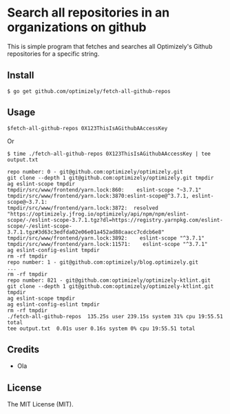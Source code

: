 # Search all repositories in an organizations on github

This is simple program that fetches and searches all Optimizely's Github repositories for a specific string.

## Install

``` 
$ go get github.com/optimizely/fetch-all-github-repos
```

## Usage

```
$fetch-all-github-repos 0X123ThisIsAGithubAAccessKey
```

Or

```
$ time ./fetch-all-github-repos 0X123ThisIsAGithubAAccessKey | tee output.txt

repo number: 0 - git@github.com:optimizely/optimizely.git
git clone --depth 1 git@github.com:optimizely/optimizely.git tmpdir
ag eslint-scope tmpdir
tmpdir/src/www/frontend/yarn.lock:860:    eslint-scope "~3.7.1"
tmpdir/src/www/frontend/yarn.lock:3870:eslint-scope@^3.7.1, eslint-scope@~3.7.1:
tmpdir/src/www/frontend/yarn.lock:3872:  resolved "https://optimizely.jfrog.io/optimizely/api/npm/npm/eslint-scope/-/eslint-scope-3.7.1.tgz?dl=https://registry.yarnpkg.com/eslint-scope/-/eslint-scope-3.7.1.tgz#3d63c3edfda02e06e01a452ad88caacc7cdcb6e8"
tmpdir/src/www/frontend/yarn.lock:3892:    eslint-scope "^3.7.1"
tmpdir/src/www/frontend/yarn.lock:11571:    eslint-scope "^3.7.1"
ag eslint-config-eslint tmpdir
rm -rf tmpdir
repo number: 1 - git@github.com:optimizely/blog.optimizely.git
...
rm -rf tmpdir
repo number: 821 - git@github.com:optimizely/optimizely-ktlint.git
git clone --depth 1 git@github.com:optimizely/optimizely-ktlint.git tmpdir
ag eslint-scope tmpdir
ag eslint-config-eslint tmpdir
rm -rf tmpdir
./fetch-all-github-repos  135.25s user 239.15s system 31% cpu 19:55.51 total
tee output.txt  0.01s user 0.16s system 0% cpu 19:55.51 total
```

## Credits

- Ola

## License

The MIT License (MIT).

